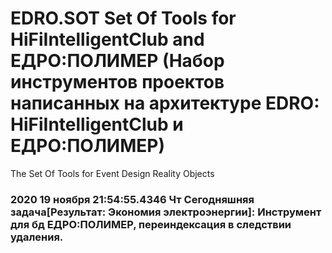 # EDRO.SOT Set Of Tools for HiFiIntelligentClub and ЕДРО:ПОЛИМЕР (Набор инструментов проектов написанных на архитектуре EDRO: HiFiIntelligentClub и ЕДРО:ПОЛИМЕР)
The Set Of Tools for Event Design Reality Objects
### 2020 19 ноября 21:54:55.4346 Чт Сегодняшняя задача[Результат: Экономия электроэнергии]: Инструмент для бд ЕДРО:ПОЛИМЕР, переиндексация в следствии удаления.
